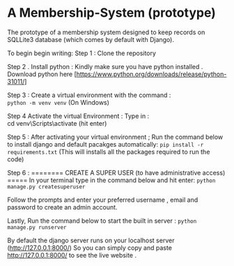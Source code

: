 # A Membership-System (prototype)
The prototype of a membership system designed to keep records on SQLLite3 database (which comes by default with Django). 

To begin begin writing: 
Step 1 : 
Clone the repository 


Step 2 . Install python :
Kindly make sure you have python installed . 
Download python here [https://www.python.org/downloads/release/python-31011/]

Step 3 :
Create a virtual environment with the command :  
`python -m venv venv`  (On Windows) 

Step 4 
Activate the virtual Environment : 
Type in :  
cd venv\Scripts\activate  (hit enter)

 

Step 5 : 
After activating your virtual environment ;  Run the command below to install django and default pacakges automatically: 
`pip install -r requirements.txt` 
(This will installs all the packages required to run the code) 

Step 6 :
======== CREATE A SUPER USER (to have administrative access) =====
In your terminal type in the command below and hit enter: 
`python manage.py createsuperuser`

Follow the prompts and enter your preferred username , email and password to create an admin account. 


Lastly, Run the command below to start the built in server : 
`python manage.py runserver`

By default the django server runs on your localhost server (http://127.0.0.1:8000/)
So you can simply copy and paste http://127.0.0.1:8000/ to see the live website . 


